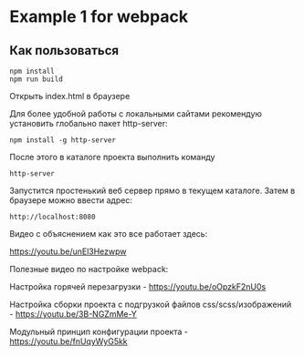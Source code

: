 # Example 1 for webpack

## Как пользоваться

    npm install
    npm run build

Открыть index.html в браузере

Для более удобной работы с локальными сайтами рекомендую установить глобально пакет http-server:

    npm install -g http-server

После этого в каталоге проекта выполнить команду 

    http-server

Запустится простенький веб сервер прямо в текущем каталоге. Затем в браузере можно ввести адрес:

    http://localhost:8080

Видео с объяснением как это все работает здесь:

https://youtu.be/unEl3Hezwpw

Полезные видео по настройке webpack:

Настройка горячей перезагрузки - https://youtu.be/oOpzkF2nU0s

Настройка сборки проекта с подгрузкой файлов css/scss/изображений - https://youtu.be/3B-NGZmMe-Y

Модульный принцип конфигурации проекта - https://youtu.be/fnUqyWyG5kk

